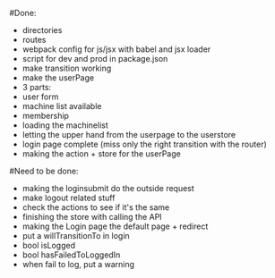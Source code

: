 #Done:

- directories
- routes
- webpack config for js/jsx with babel and jsx loader
- script for dev and prod in package.json
- make transition working
- make the userPage
 - 3 parts: 
  - user form
  - machine list available
  - membership
 - loading the machinelist 
- letting the upper hand from the userpage to the userstore
- login page complete (miss only the right transition with the router)
- making the action + store for the userPage

#Need to be done:

- making the loginsubmit do the outside request
- make logout related stuff
- check the actions to see if it's the same
- finishing the store with calling the API
- making the Login page the default page + redirect
- put a willTransitionTo in login
 - bool isLogged
 - bool hasFailedToLoggedIn
 - when fail to log, put a warning
